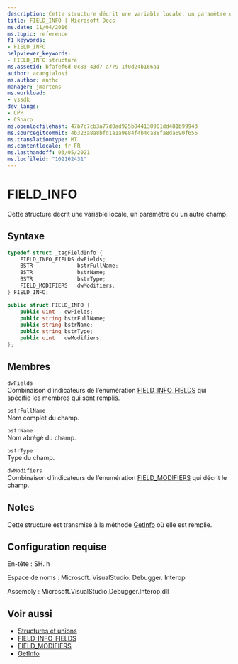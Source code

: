 ```yaml
---
description: Cette structure décrit une variable locale, un paramètre ou un autre champ.
title: FIELD_INFO | Microsoft Docs
ms.date: 11/04/2016
ms.topic: reference
f1_keywords:
- FIELD_INFO
helpviewer_keywords:
- FIELD_INFO structure
ms.assetid: bfafef6d-0c83-43d7-a779-1f0d24b166a1
author: acangialosi
ms.author: anthc
manager: jmartens
ms.workload:
- vssdk
dev_langs:
- CPP
- CSharp
ms.openlocfilehash: 47b7c7cb3a77d0ad925b044130901dd481b99943
ms.sourcegitcommit: 4b323a8a8bfd1a1a9e84f4b4ca88fa8da690f656
ms.translationtype: MT
ms.contentlocale: fr-FR
ms.lasthandoff: 03/05/2021
ms.locfileid: "102162431"
---
```

# <a name="field_info"></a>FIELD_INFO
Cette structure décrit une variable locale, un paramètre ou un autre champ.

## <a name="syntax"></a>Syntaxe

```cpp
typedef struct _tagFieldInfo {
    FIELD_INFO_FIELDS dwFields;
    BSTR              bstrFullName;
    BSTR              bstrName;
    BSTR              bstrType;
    FIELD_MODIFIERS   dwModifiers;
} FIELD_INFO;
```

```csharp
public struct FIELD_INFO {
    public uint   dwFields;
    public string bstrFullName;
    public string bstrName;
    public string bstrType;
    public uint   dwModifiers;
};
```

## <a name="members"></a>Membres
`dwFields`\
Combinaison d’indicateurs de l’énumération [FIELD_INFO_FIELDS](../../../extensibility/debugger/reference/field-info-fields.md) qui spécifie les membres qui sont remplis.

`bstrFullName`\
Nom complet du champ.

`bstrName`\
Nom abrégé du champ.

`bstrType`\
Type du champ.

`dwModifiers`\
Combinaison d’indicateurs de l’énumération [FIELD_MODIFIERS](../../../extensibility/debugger/reference/field-modifiers.md) qui décrit le champ.

## <a name="remarks"></a>Notes
Cette structure est transmise à la méthode [GetInfo](../../../extensibility/debugger/reference/idebugfield-getinfo.md) où elle est remplie.

## <a name="requirements"></a>Configuration requise
En-tête : SH. h

Espace de noms : Microsoft. VisualStudio. Debugger. Interop

Assembly : Microsoft.VisualStudio.Debugger.Interop.dll

## <a name="see-also"></a>Voir aussi
- [Structures et unions](../../../extensibility/debugger/reference/structures-and-unions.md)
- [FIELD_INFO_FIELDS](../../../extensibility/debugger/reference/field-info-fields.md)
- [FIELD_MODIFIERS](../../../extensibility/debugger/reference/field-modifiers.md)
- [GetInfo](../../../extensibility/debugger/reference/idebugfield-getinfo.md)
